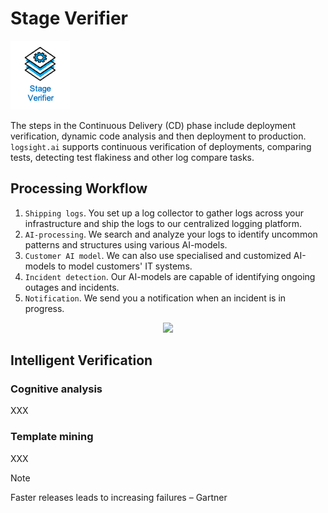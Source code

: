 # Stage Verifier

![Stage Verifier](./stage_verifier.png)

The steps in the Continuous Delivery (CD) phase include deployment verification, dynamic code analysis and
then deployment to production.
`logsight.ai` supports continuous verification of deployments, comparing tests, detecting test flakiness 
and other log compare tasks. 

## Processing Workflow

1. `Shipping logs`. You set up a log collector to gather logs across your infrastructure and ship the logs to our centralized logging platform.
2. `AI-processing`. We search and analyze your logs to identify uncommon patterns and structures using various AI-models. 
3. `Customer AI model`. We can also use specialised and customized AI-models to model customers' IT systems. 
4. `Incident detection`. Our AI-models are capable of identifying ongoing outages and incidents.
5. `Notification`. We send you a notification when an incident is in progress.

<div align=center>
<img width="1000" src="/monitor_deployments/how_it_works.png"/>
</div>



## Intelligent Verification

### Cognitive analysis
XXX

### Template mining
XXX



> [!NOTE]
> Faster releases leads to increasing failures – Gartner
